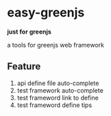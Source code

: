 # easy-greenjs

**just for greenjs**  

a tools for greenjs web framework

## Feature

1. api define file auto-complete
2. test framework auto-complete 
3. test frameword link to define
3. test frameword define tips